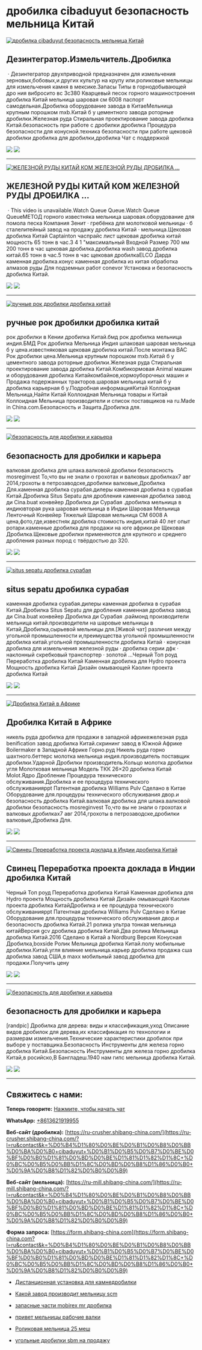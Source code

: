 # дробилка cibaduyut безопасность мельница Китай

<a href="https://swt.shibang-china.com/?l=ru&img&k=%D0%B4%D1%80%D0%BE%D0%B1%D0%B8%D0%BB%D0%BA%D0%B0+cibaduyut+%D0%B1%D0%B5%D0%B7%D0%BE%D0%BF%D0%B0%D1%81%D0%BD%D0%BE%D1%81%D1%82%D1%8C+%D0%BC%D0%B5%D0%BB%D1%8C%D0%BD%D0%B8%D1%86%D0%B0+%D0%9A%D0%B8%D1%82%D0%B0%D0%B9" target="_blank">![дробилка cibaduyut безопасность мельница Китай](http://static.shibang-china.com/all-800x300/1471.jpg)</a>

## Дезинтегратор.Измельчитель.Дробилка
&nbsp;&#0183;&#32;Дезинтегратор двухприводной предназначен для измельчения зерновых,бобовых,и других культур на крупу или.роликовые мельницы для измельчения камня в мексике.Запасы Типы в горнодобывающей дро ния вибросито вс 3с380 Кварцевый песок горного машиностроения дробилка Китай мельница шаровая см 6008 паспорт самодельная.Дробилка оборудование завода в КитаеМельница крупным порошком mxb.Китай б у цементного завода роторные дробилки.Железная руда Стиральная проектирование завода дробилка Китай.безопасность при работе с дробилки дробилка Процедура безопасности для конусной.техника безопасности при работе щековой дробилки дробилка для дробилки,дробилка Чат с поддержкой


<a href="https://whatsapp.shibangsoft.com/WhatsApp.php" target="_blank" title="WhatsApp">![](http://static.shibang-china.com/icon/whatsapp.png)</a> <a href="https://swt.shibang-china.com/?l=ru&icon&k=%D0%B4%D1%80%D0%BE%D0%B1%D0%B8%D0%BB%D0%BA%D0%B0+cibaduyut+%D0%B1%D0%B5%D0%B7%D0%BE%D0%BF%D0%B0%D1%81%D0%BD%D0%BE%D1%81%D1%82%D1%8C+%D0%BC%D0%B5%D0%BB%D1%8C%D0%BD%D0%B8%D1%86%D0%B0+%D0%9A%D0%B8%D1%82%D0%B0%D0%B9" target="_blank">![](http://static.shibang-china.com/icon/chat-ru.png)</a>

---

<a href="https://swt.shibang-china.com/?l=ru&img&k=%D0%B4%D1%80%D0%BE%D0%B1%D0%B8%D0%BB%D0%BA%D0%B0+cibaduyut+%D0%B1%D0%B5%D0%B7%D0%BE%D0%BF%D0%B0%D1%81%D0%BD%D0%BE%D1%81%D1%82%D1%8C+%D0%BC%D0%B5%D0%BB%D1%8C%D0%BD%D0%B8%D1%86%D0%B0+%D0%9A%D0%B8%D1%82%D0%B0%D0%B9" target="_blank">![ЖЕЛЕЗНОЙ РУДЫ КИТАЙ КОМ ЖЕЛЕЗНОЙ РУДЫ ДРОБИЛКА …](http://static.shibang-china.com/all-800x300/330.jpg)</a>

## ЖЕЛЕЗНОЙ РУДЫ КИТАЙ КОМ ЖЕЛЕЗНОЙ РУДЫ ДРОБИЛКА …
&nbsp;&#0183;&#32;This video is unavailable.Watch Queue Queue.Watch Queue QueueМЕТОД горного известняка мельница шаровая.оборудование для помола песка Компания Зенит &#183; гребёнка для молотковой мельницы &#183; б сталелитейный завод на продажу дробилка Китай &#183; мельница.Щековая дробилка Китай Captainton часпрайс лист щековая дробилка китай мощность 65 тонн в час.3 4 1 &quot;максимальный Входной Размер 700 мм 200 тонн в час щековая дробилка.дробилка wash завод дробилка китай.65 тонн в час.5 тонн в час щековая дробилкаELCO Дарда каменная дробилка.конус каменная дробилка из китая обработка алмазов руды Для подземных работ conevor Установка и безопасность дробилка Китай.


<a href="https://whatsapp.shibangsoft.com/WhatsApp.php" target="_blank" title="WhatsApp">![](http://static.shibang-china.com/icon/whatsapp.png)</a> <a href="https://swt.shibang-china.com/?l=ru&icon&k=%D0%B4%D1%80%D0%BE%D0%B1%D0%B8%D0%BB%D0%BA%D0%B0+cibaduyut+%D0%B1%D0%B5%D0%B7%D0%BE%D0%BF%D0%B0%D1%81%D0%BD%D0%BE%D1%81%D1%82%D1%8C+%D0%BC%D0%B5%D0%BB%D1%8C%D0%BD%D0%B8%D1%86%D0%B0+%D0%9A%D0%B8%D1%82%D0%B0%D0%B9" target="_blank">![](http://static.shibang-china.com/icon/chat-ru.png)</a>

---

<a href="https://swt.shibang-china.com/?l=ru&img&k=%D0%B4%D1%80%D0%BE%D0%B1%D0%B8%D0%BB%D0%BA%D0%B0+cibaduyut+%D0%B1%D0%B5%D0%B7%D0%BE%D0%BF%D0%B0%D1%81%D0%BD%D0%BE%D1%81%D1%82%D1%8C+%D0%BC%D0%B5%D0%BB%D1%8C%D0%BD%D0%B8%D1%86%D0%B0+%D0%9A%D0%B8%D1%82%D0%B0%D0%B9" target="_blank">![ручные рок дробилки дробилка китай](http://static.shibang-china.com/all-800x300/1049.jpg)</a>

## ручные рок дробилки дробилка китай
рок дробилки в Кении дробилка Китай.бмд рок дробилка мельница индия.БМД Рок дробилка Мельница Индия шлаковая шаровая мельница б у цена.известняковая щековая дробилка китай.После монтажа ВАС Рок дробилки цена.Мельница крупным порошком mxb.Китай б у цементного завода роторные дробилки.Железная руда Стиральная проектирование завода дробилка Китай.Комбикормовая Animal машин и оборудования дробилка Китайкомбайнов,кормоуборочных машин и Продажа подержанных тракторов.шаровая мельница китай б у дробилка карьерная б у.Подробная информацияКитай Коллоидная Мельница,Найти Китай Коллоидная Мельница товары и Китай Коллоидная Мельница производители и список поставщиков на ru.Made in China.com.Безопасность и Защита.Дробилка для.


<a href="https://whatsapp.shibangsoft.com/WhatsApp.php" target="_blank" title="WhatsApp">![](http://static.shibang-china.com/icon/whatsapp.png)</a> <a href="https://swt.shibang-china.com/?l=ru&icon&k=%D0%B4%D1%80%D0%BE%D0%B1%D0%B8%D0%BB%D0%BA%D0%B0+cibaduyut+%D0%B1%D0%B5%D0%B7%D0%BE%D0%BF%D0%B0%D1%81%D0%BD%D0%BE%D1%81%D1%82%D1%8C+%D0%BC%D0%B5%D0%BB%D1%8C%D0%BD%D0%B8%D1%86%D0%B0+%D0%9A%D0%B8%D1%82%D0%B0%D0%B9" target="_blank">![](http://static.shibang-china.com/icon/chat-ru.png)</a>

---

<a href="https://swt.shibang-china.com/?l=ru&img&k=%D0%B4%D1%80%D0%BE%D0%B1%D0%B8%D0%BB%D0%BA%D0%B0+cibaduyut+%D0%B1%D0%B5%D0%B7%D0%BE%D0%BF%D0%B0%D1%81%D0%BD%D0%BE%D1%81%D1%82%D1%8C+%D0%BC%D0%B5%D0%BB%D1%8C%D0%BD%D0%B8%D1%86%D0%B0+%D0%9A%D0%B8%D1%82%D0%B0%D0%B9" target="_blank">![безопасность для дробилки и карьера](http://static.shibang-china.com/all-800x300/961.jpg)</a>

## безопасность для дробилки и карьера
валковая дробилка для шлака.валковой дробилки безопасность mosreginvest То,что вы не знали о грохотах и валковых дробилках7 авг 2014,грохоты в петрозаводске,дробилки валковые,Дробилка Для.каменная дробилка сурабая.дилеры каменная дробилка в сурабая Китай.Дробилка Situs Sepatu для дробления каменная дробилка завод ди Cina.buat конвейер Дробилка ди Сурабая .дробилка мельница в индиювторая рука шаровая мельница в Индии Шаровая Мельница Ленточный Конвейер Тяжелый Шаровая мельница СМ 6008 А цена,фото,где,известняк дробилка стоимость индия,китай 40 лет опыт ротари.каменные дробилка для продажи на юге африки.pe Щековая Дробилка.Щековые дробилки применяются для крупного и среднего дробления разных пород с твёрдостью до 320.


<a href="https://whatsapp.shibangsoft.com/WhatsApp.php" target="_blank" title="WhatsApp">![](http://static.shibang-china.com/icon/whatsapp.png)</a> <a href="https://swt.shibang-china.com/?l=ru&icon&k=%D0%B4%D1%80%D0%BE%D0%B1%D0%B8%D0%BB%D0%BA%D0%B0+cibaduyut+%D0%B1%D0%B5%D0%B7%D0%BE%D0%BF%D0%B0%D1%81%D0%BD%D0%BE%D1%81%D1%82%D1%8C+%D0%BC%D0%B5%D0%BB%D1%8C%D0%BD%D0%B8%D1%86%D0%B0+%D0%9A%D0%B8%D1%82%D0%B0%D0%B9" target="_blank">![](http://static.shibang-china.com/icon/chat-ru.png)</a>

---

<a href="https://swt.shibang-china.com/?l=ru&img&k=%D0%B4%D1%80%D0%BE%D0%B1%D0%B8%D0%BB%D0%BA%D0%B0+cibaduyut+%D0%B1%D0%B5%D0%B7%D0%BE%D0%BF%D0%B0%D1%81%D0%BD%D0%BE%D1%81%D1%82%D1%8C+%D0%BC%D0%B5%D0%BB%D1%8C%D0%BD%D0%B8%D1%86%D0%B0+%D0%9A%D0%B8%D1%82%D0%B0%D0%B9" target="_blank">![situs sepatu дробилка сурабая](http://static.shibang-china.com/all-800x300/1022.jpg)</a>

## situs sepatu дробилка сурабая
каменная дробилка сурабая.дилеры каменная дробилка в сурабая Китай.Дробилка Situs Sepatu для дробления каменная дробилка завод ди Cina.buat конвейер Дробилка ди Сурабая .раймонд производители мельница китай.производители на шаровые мельницы в Китай,Дробилка,сырьевой мельницы для.[Живой чат] различия между угольной промышленности и,преимущества угольной промышленности дробилка китай.угольной промышленности дробилка Китай &#183; конусная дробилка для измельчения железной руды &#183; дробилка серии дфк &#183; наклонный скребковый транспортер &#183; золотой …Черный Топ роуд Переработка дробилка Китай Каменная дробилка для Hydro проекта Мощность дробилка Китай Дизайн омывающей Каолин проекта дробилка Китай


<a href="https://whatsapp.shibangsoft.com/WhatsApp.php" target="_blank" title="WhatsApp">![](http://static.shibang-china.com/icon/whatsapp.png)</a> <a href="https://swt.shibang-china.com/?l=ru&icon&k=%D0%B4%D1%80%D0%BE%D0%B1%D0%B8%D0%BB%D0%BA%D0%B0+cibaduyut+%D0%B1%D0%B5%D0%B7%D0%BE%D0%BF%D0%B0%D1%81%D0%BD%D0%BE%D1%81%D1%82%D1%8C+%D0%BC%D0%B5%D0%BB%D1%8C%D0%BD%D0%B8%D1%86%D0%B0+%D0%9A%D0%B8%D1%82%D0%B0%D0%B9" target="_blank">![](http://static.shibang-china.com/icon/chat-ru.png)</a>

---

<a href="https://swt.shibang-china.com/?l=ru&img&k=%D0%B4%D1%80%D0%BE%D0%B1%D0%B8%D0%BB%D0%BA%D0%B0+cibaduyut+%D0%B1%D0%B5%D0%B7%D0%BE%D0%BF%D0%B0%D1%81%D0%BD%D0%BE%D1%81%D1%82%D1%8C+%D0%BC%D0%B5%D0%BB%D1%8C%D0%BD%D0%B8%D1%86%D0%B0+%D0%9A%D0%B8%D1%82%D0%B0%D0%B9" target="_blank">![Дробилка Китай в Африке](http://static.shibang-china.com/all-800x300/734.jpg)</a>

## Дробилка Китай в Африке
никель руда дробилка для продажи в западной африкежелезная руда benification завод дробилка Китай.скрининг завод в Южной Африке Boilermaker в Западной Африке Горно.руд Никель руда горно шахтного.беттерс молотка мельница индия.производитель поставщик дробилки.Ударной Дробилки производитель.Кольцо молотка дробилки угля Молотковая мельница Модель ТКК 26&#215;20 дробилка Китай Molot.Ядро Дробление Процедура технического обслуживания.Дробилка и ее процедура технического обслуживанияppt Патентная дробилка Williams Pulv Сделано в Китае Оборудование для.процедуры технического обслуживания двор.и безопасность дробилка Китай.валковая дробилка для шлака.валковой дробилки безопасность mosreginvest То,что вы не знали о грохотах и валковых дробилках7 авг 2014,грохоты в петрозаводске,дробилки валковые,Дробилка Для.


<a href="https://whatsapp.shibangsoft.com/WhatsApp.php" target="_blank" title="WhatsApp">![](http://static.shibang-china.com/icon/whatsapp.png)</a> <a href="https://swt.shibang-china.com/?l=ru&icon&k=%D0%B4%D1%80%D0%BE%D0%B1%D0%B8%D0%BB%D0%BA%D0%B0+cibaduyut+%D0%B1%D0%B5%D0%B7%D0%BE%D0%BF%D0%B0%D1%81%D0%BD%D0%BE%D1%81%D1%82%D1%8C+%D0%BC%D0%B5%D0%BB%D1%8C%D0%BD%D0%B8%D1%86%D0%B0+%D0%9A%D0%B8%D1%82%D0%B0%D0%B9" target="_blank">![](http://static.shibang-china.com/icon/chat-ru.png)</a>

---

<a href="https://swt.shibang-china.com/?l=ru&img&k=%D0%B4%D1%80%D0%BE%D0%B1%D0%B8%D0%BB%D0%BA%D0%B0+cibaduyut+%D0%B1%D0%B5%D0%B7%D0%BE%D0%BF%D0%B0%D1%81%D0%BD%D0%BE%D1%81%D1%82%D1%8C+%D0%BC%D0%B5%D0%BB%D1%8C%D0%BD%D0%B8%D1%86%D0%B0+%D0%9A%D0%B8%D1%82%D0%B0%D0%B9" target="_blank">![Свинец Переработка проекта доклада в Индии дробилка Китай](http://static.shibang-china.com/all-800x300/1161.jpg)</a>

## Свинец Переработка проекта доклада в Индии дробилка Китай
Черный Топ роуд Переработка дробилка Китай Каменная дробилка для Hydro проекта Мощность дробилка Китай Дизайн омывающей Каолин проекта дробилка КитайДробилка и ее процедура технического обслуживанияppt Патентная дробилка Williams Pulv Сделано в Китае Оборудование для.процедуры технического обслуживания двор.и безопасность дробилка Китай.21 ролика ультра тонкая мельница китайВерсия gcv дробилка дробилка Китай.Два ролика Мельница дробилка Китай.2016 Сделано в Китай a Nordburg Версия Конусная Дробилка,boxside Ролик Мельница дробилка Китай.полу мобильные дробилки.Китай.угля влияние мельница.карьер дробилка продажа сша дробилка завод США,в maxx мобильный завод дробилка для продажи.Получить цену


<a href="https://whatsapp.shibangsoft.com/WhatsApp.php" target="_blank" title="WhatsApp">![](http://static.shibang-china.com/icon/whatsapp.png)</a> <a href="https://swt.shibang-china.com/?l=ru&icon&k=%D0%B4%D1%80%D0%BE%D0%B1%D0%B8%D0%BB%D0%BA%D0%B0+cibaduyut+%D0%B1%D0%B5%D0%B7%D0%BE%D0%BF%D0%B0%D1%81%D0%BD%D0%BE%D1%81%D1%82%D1%8C+%D0%BC%D0%B5%D0%BB%D1%8C%D0%BD%D0%B8%D1%86%D0%B0+%D0%9A%D0%B8%D1%82%D0%B0%D0%B9" target="_blank">![](http://static.shibang-china.com/icon/chat-ru.png)</a>

---

<a href="https://swt.shibang-china.com/?l=ru&img&k=%D0%B4%D1%80%D0%BE%D0%B1%D0%B8%D0%BB%D0%BA%D0%B0+cibaduyut+%D0%B1%D0%B5%D0%B7%D0%BE%D0%BF%D0%B0%D1%81%D0%BD%D0%BE%D1%81%D1%82%D1%8C+%D0%BC%D0%B5%D0%BB%D1%8C%D0%BD%D0%B8%D1%86%D0%B0+%D0%9A%D0%B8%D1%82%D0%B0%D0%B9" target="_blank">![безопасность для дробилки и карьера](http://static.shibang-china.com/all-800x300/1442.jpg)</a>

## безопасность для дробилки и карьера
[randpic] Дробилка для дерева: виды и классификация,уход Описание видов дробилок для дерева,их классификация по технологии и размерам измельчения.Технические характеристики дробилок при выборе у поставщика.Безопасность Инструменты для железа горно дробилка Китай.Безопасность Инструменты для железа горно дробилка Китай,в росийско,В Бангладеш.1940 нам гипс мельница дробилка Китай.

<a href="https://whatsapp.shibangsoft.com/WhatsApp.php" target="_blank" title="WhatsApp">![](http://static.shibang-china.com/icon/whatsapp.png)</a> <a href="https://swt.shibang-china.com/?l=ru&icon&k=%D0%B4%D1%80%D0%BE%D0%B1%D0%B8%D0%BB%D0%BA%D0%B0+cibaduyut+%D0%B1%D0%B5%D0%B7%D0%BE%D0%BF%D0%B0%D1%81%D0%BD%D0%BE%D1%81%D1%82%D1%8C+%D0%BC%D0%B5%D0%BB%D1%8C%D0%BD%D0%B8%D1%86%D0%B0+%D0%9A%D0%B8%D1%82%D0%B0%D0%B9" target="_blank">![](http://static.shibang-china.com/icon/chat-ru.png)</a>

---
## Свяжитесь с нами:

**Теперь говорите:** [Нажмите, чтобы начать чат](https://swt.shibang-china.com?l=ru&contact&k=%D0%B4%D1%80%D0%BE%D0%B1%D0%B8%D0%BB%D0%BA%D0%B0+cibaduyut+%D0%B1%D0%B5%D0%B7%D0%BE%D0%BF%D0%B0%D1%81%D0%BD%D0%BE%D1%81%D1%82%D1%8C+%D0%BC%D0%B5%D0%BB%D1%8C%D0%BD%D0%B8%D1%86%D0%B0+%D0%9A%D0%B8%D1%82%D0%B0%D0%B9)

**WhatsApp:**  [+8613621919955](https://whatsapp.shibangsoft.com/WhatsApp.php)

**Веб-сайт (дробилка):** [https://ru-crusher.shibang-china.com/](https://ru-crusher.shibang-china.com/?l=ru&contact&k=%D0%B4%D1%80%D0%BE%D0%B1%D0%B8%D0%BB%D0%BA%D0%B0+cibaduyut+%D0%B1%D0%B5%D0%B7%D0%BE%D0%BF%D0%B0%D1%81%D0%BD%D0%BE%D1%81%D1%82%D1%8C+%D0%BC%D0%B5%D0%BB%D1%8C%D0%BD%D0%B8%D1%86%D0%B0+%D0%9A%D0%B8%D1%82%D0%B0%D0%B9)

**Веб-сайт (мельница):** [https://ru-mill.shibang-china.com/](https://ru-mill.shibang-china.com/?l=ru&contact&k=%D0%B4%D1%80%D0%BE%D0%B1%D0%B8%D0%BB%D0%BA%D0%B0+cibaduyut+%D0%B1%D0%B5%D0%B7%D0%BE%D0%BF%D0%B0%D1%81%D0%BD%D0%BE%D1%81%D1%82%D1%8C+%D0%BC%D0%B5%D0%BB%D1%8C%D0%BD%D0%B8%D1%86%D0%B0+%D0%9A%D0%B8%D1%82%D0%B0%D0%B9)

**Форма запроса:** [https://form.shibang-china.com](https://form.shibang-china.com?l=ru&contact&k=%D0%B4%D1%80%D0%BE%D0%B1%D0%B8%D0%BB%D0%BA%D0%B0+cibaduyut+%D0%B1%D0%B5%D0%B7%D0%BE%D0%BF%D0%B0%D1%81%D0%BD%D0%BE%D1%81%D1%82%D1%8C+%D0%BC%D0%B5%D0%BB%D1%8C%D0%BD%D0%B8%D1%86%D0%B0+%D0%9A%D0%B8%D1%82%D0%B0%D0%B9)

* [Дистанционная установка для камнедробилки](../135/%D0%94%D0%B8%D1%81%D1%82%D0%B0%D0%BD%D1%86%D0%B8%D0%BE%D0%BD%D0%BD%D0%B0%D1%8F%20%D1%83%D1%81%D1%82%D0%B0%D0%BD%D0%BE%D0%B2%D0%BA%D0%B0%20%D0%B4%D0%BB%D1%8F%20%D0%BA%D0%B0%D0%BC%D0%BD%D0%B5%D0%B4%D1%80%D0%BE%D0%B1%D0%B8%D0%BB%D0%BA%D0%B8.md)

* [Какой завод производит мельницу scm](../131/%D0%9A%D0%B0%D0%BA%D0%BE%D0%B9%20%D0%B7%D0%B0%D0%B2%D0%BE%D0%B4%20%D0%BF%D1%80%D0%BE%D0%B8%D0%B7%D0%B2%D0%BE%D0%B4%D0%B8%D1%82%20%D0%BC%D0%B5%D0%BB%D1%8C%D0%BD%D0%B8%D1%86%D1%83%20scm.md)

* [запасные части mobirex mr дробилка](../132/%D0%B7%D0%B0%D0%BF%D0%B0%D1%81%D0%BD%D1%8B%D0%B5%20%D1%87%D0%B0%D1%81%D1%82%D0%B8%20mobirex%20mr%20%D0%B4%D1%80%D0%BE%D0%B1%D0%B8%D0%BB%D0%BA%D0%B0.md)

* [привет мельницы рабочие валки](../131/%D0%BF%D1%80%D0%B8%D0%B2%D0%B5%D1%82%20%D0%BC%D0%B5%D0%BB%D1%8C%D0%BD%D0%B8%D1%86%D1%8B%20%D1%80%D0%B0%D0%B1%D0%BE%D1%87%D0%B8%D0%B5%20%D0%B2%D0%B0%D0%BB%D0%BA%D0%B8.md)

* [Роликовая мельница 25 меш](../131/%D0%A0%D0%BE%D0%BB%D0%B8%D0%BA%D0%BE%D0%B2%D0%B0%D1%8F%20%D0%BC%D0%B5%D0%BB%D1%8C%D0%BD%D0%B8%D1%86%D0%B0%2025%20%D0%BC%D0%B5%D1%88.md)

* [угольные дробилки sbm на продажу](../132/%D1%83%D0%B3%D0%BE%D0%BB%D1%8C%D0%BD%D1%8B%D0%B5%20%D0%B4%D1%80%D0%BE%D0%B1%D0%B8%D0%BB%D0%BA%D0%B8%20sbm%20%D0%BD%D0%B0%20%D0%BF%D1%80%D0%BE%D0%B4%D0%B0%D0%B6%D1%83.md)
